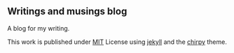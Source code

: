 ## Writings and musings blog

A blog for my writing.

This work is published under [MIT][mit] License using [jekyll](https://jekyllrb.com/) and the [chirpy](https://chirpy.cotes.page/) theme.

[gem]: https://rubygems.org/gems/jekyll-theme-chirpy
[chirpy]: https://github.com/cotes2020/jekyll-theme-chirpy/
[mit]: https://github.com/cotes2020/chirpy-starter/blob/master/LICENSE
